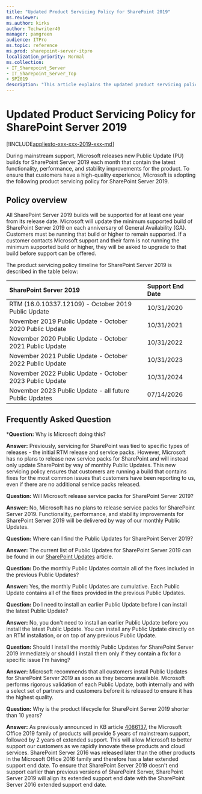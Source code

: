 ```yaml
---
title: "Updated Product Servicing Policy for SharePoint 2019"
ms.reviewer: 
ms.author: kirks
author: Techwriter40
manager: pamgreen
audience: ITPro
ms.topic: reference
ms.prod: sharepoint-server-itpro
localization_priority: Normal
ms.collection:
- IT_Sharepoint_Server
- IT_Sharepoint_Server_Top
- SP2019
description: "This article explains the updated product servicing policy of SharePoint Server."
---
```


# Updated Product Servicing Policy for SharePoint Server 2019

[!INCLUDE[appliesto-xxx-xxx-2019-xxx-md](../includes/appliesto-xxx-xxx-2019-xxx-md.md)] 
  
During mainstream support, Microsoft releases new Public Update (PU) builds for SharePoint Server 2019 each month that contain the latest functionality, performance, and stability improvements for the product. To ensure that customers have a high-quality experience, Microsoft is adopting the following product servicing policy for SharePoint Server 2019.
  
## Policy overview

All SharePoint Server 2019 builds will be supported for at least one year from its release date. Microsoft will update the minimum supported build of SharePoint Server 2019 on each anniversary of General Availability (GA). Customers must be running that build or higher to remain supported. If a customer contacts Microsoft support and their farm is not running the minimum supported build or higher, they will be asked to upgrade to that build before support can be offered.
  
The product servicing policy timeline for SharePoint Server 2019 is described in the table below:
  
|**SharePoint Server 2019**|**Support End Date**|
|:-----|:-----|
|RTM (16.0.10337.12109) - October 2019 Public Update   <br/> |10/31/2020  <br/> |
|November 2019 Public Update - October 2020 Public Update  <br/> |10/31/2021  <br/> |
|November 2020 Public Update - October 2021 Public Update   <br/> |10/31/2022  <br/> |
|November 2021 Public Update - October 2022 Public Update   <br/> |10/31/2023 <br/> |
|November 2022 Public Update - October 2023 Public Update   <br/> |10/31/2024  <br/> |
|November 2023 Public Update - all future Public Updates   <br/> |07/14/2026  <br/> |
   
## Frequently Asked Question

 ***Question:** Why is Microsoft doing this? 
  
 **Answer:** Previously, servicing for SharePoint was tied to specific types of releases - the initial RTM release and service packs. However, Microsoft has no plans to release new service packs for SharePoint and will instead only update ﻿SharePoint by way of monthly Public Updates. This new servicing policy ensures that customers are running a build that contains fixes for the most common issues that customers have been reporting to us, even if there are no additional service packs released. 
  
 **Question:** Will Microsoft release service packs for SharePoint Server 2019? 
  
 **Answer:** No, Microsoft has no plans to release service packs for SharePoint Server 2019. ﻿Functionality, performance, and stability improvements for SharePoint Server 2019 will be delivered by way of our monthly Public Updates. 
  
 **﻿Question:** Where can I find the Public Updates for SharePoint Server 2019? 
  
 **﻿Answer:** The current list of Public Updates for SharePoint Server 2019 can be found in our [SharePoint Updates](https://docs.microsoft.com/officeupdates/sharepoint-updates) article. 
  
 **﻿Question:** Do the monthly Public Updates contain all of the fixes included in the previous Public Updates? 
  
 **﻿Answer:** Yes, the monthly Public Updates are cumulative. ﻿Each Public Update contains all of the fixes provided in the previous Public Updates. 
  
 **Question:** Do I need to install an earlier Public Update before I can install the latest Public Update? 
  
 **﻿Answer:** No, you don't need to install an earlier Public Update before you install the latest Public Update. You can install any Public Update directly on an RTM installation, or on top of any previous Public Update. 
  
 **Question:** Should I install the monthly Public Updates for SharePoint Server 2019 immediately or should I install them only if they contain a fix for a specific issue I'm having? 
  
 **﻿Answer:** Microsoft recommends that all customers install Public Updates for SharePoint Server 2019 as soon as they become available. Microsoft performs rigorous validation of each Public Update, both internally and with a select set of partners and customers before it is released to ensure it has the highest quality. 

**Question:** Why is the product lifecycle for SharePoint Server 2019 shorter than 10 years?

**﻿Answer:** As previously announced in KB article [4086137](https://support.microsoft.com/help/4086137/office-2019-on-premises-release-details-february-1-2018), the Microsoft Office 2019 family of products will provide 5 years of mainstream support, followed by 2 years of extended support.  This will allow Microsoft to better support our customers as we rapidly innovate these products and cloud services. SharePoint Server 2016 was released later than the other products in the Microsoft Office 2016 family and therefore has a later extended support end date.  To ensure that SharePoint Server 2019 doesn't end support earlier than previous versions of SharePoint Server, SharePoint Server 2019 will align its extended support end date with the SharePoint Server 2016 extended support end date.


